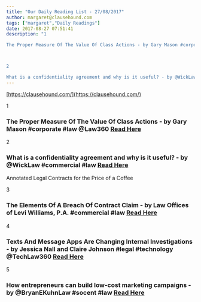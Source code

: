 ```yaml
---
title: "Our Daily Reading List - 27/08/2017"
author: margaret@clausehound.com
tags: ["margaret","Daily Readings"]
date: 2017-08-27 07:51:41
description: "1

The Proper Measure Of The Value Of Class Actions - by Gary Mason #corporate #law @Law360 Read Here



2

What is a confidentiality agreement and why is it useful? - by @WickLaw #commercial #law Re..."
---
```


[https://clausehound.com/](https://clausehound.com/)

1

### The Proper Measure Of The Value Of Class Actions - by Gary Mason #corporate #law @Law360 [Read Here](https://goo.gl/y2tgYR)

2

### What is a confidentiality agreement and why is it useful? - by @WickLaw #commercial #law [Read Here](https://goo.gl/EyG24o)

Annotated Legal Contracts
for the Price of a Coffee

3

### The Elements Of A Breach Of Contract Claim - by Law Offices of Levi Williams, P.A. #commercial #law [Read Here](https://goo.gl/8Z2Q5Z)

4

### Texts And Message Apps Are Changing Internal Investigations - by Jessica Nall and Claire Johnson #legal #technology @TechLaw360 [Read Here](https://goo.gl/PK7nzV)

5

### How entrepreneurs can build low-cost marketing campaigns - by @BryanEKuhnLaw #socent #law [Read Here](https://goo.gl/49wqfK)